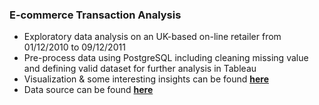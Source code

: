 ### E-commerce Transaction Analysis

- Exploratory data analysis on an UK-based on-line retailer from 01/12/2010 to 09/12/2011
- Pre-process data using PostgreSQL including cleaning missing value and defining valid dataset for further analysis in Tableau
- Visualization & some interesting insights can be found **[here](https://public.tableau.com/views/EcommerceAnalysis_16405049054260/EcommerceAnalysis?:language=zh-TW&publish=yes&:display_count=n&:origin=viz_share_link)**
- Data source can be found **[here](https://www.kaggle.com/carrie1/ecommerce-data)**
